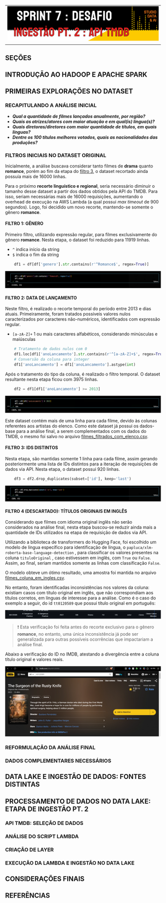 #

||
|---|
|![Banner](/assets/banner-sprint7-desafio.png)|
||

## SEÇÕES

## INTRODUÇÃO AO HADOOP E APACHE SPARK

## PRIMEIRAS EXPLORAÇÕES NO DATASET

### RECAPITULANDO A ANÁLISE INICIAL

* ***Qual a quantidade de filmes lançados anualmente, por região?***
* ***Quais as atrizes/atores com maior atuação e em qual(is) língua(s)?***
* ***Quais diretoras/diretores com maior quantidade de títulos, em quais línguas?***
* ***Dentre os 100 títulos melhores votados, quais as nacionalidades das produções?***

### FILTROS INICIAIS NO DATASET ORIGINAL

Inicialmente, a análise buscava considerar tanto filmes de **drama** quanto **romance**, porém ao fim da etapa do [filtro 3](#filtro-3-ids-distintos), o dataset recortado ainda possuía mais de 16000 linhas.

Para o próximo **recorte linguístico e regional**, seria necessário diminuir o tamanho desse dataset a partir dos dados obtidos pela API do TMDB. Para isso, seriam necessárias mais de 16000 requisições, aumentando o overhead de execução na AWS Lambda (a qual possui *max timeout* de 900 segundos). Logo, foi decidido um novo recorte, mantendo-se somente o gênero **romance**.

#### FILTRO 1: GÊNERO

Primeiro filtro, utilizando expressão regular, para filmes exclusivamente do gênero **romance**. Nesta etapa, o dataset foi reduzido para 11919 linhas.

* `^` indica início da string
* `$` indica o fim da string

```python
    df1 = df[df['genero'].str.contains(r'^Romance$', regex=True)]
```

![Filtro 1](../evidencias/desafio/1-filtro-genero.png)

#### FILTRO 2: DATA DE LANÇAMENTO

Neste filtro, é realizado o recorte temporal do período entre 2013 e dias atuais. Primeiramente, foram tratados possíveis valores nulos caracterizados por caracteres não-numéricos, identificados com expressão regular.

* `[a-zA-Z]+` 1 ou mais caracteres alfabéticos, considerando minúsculas e maiúsculas

```python
    # Tratamento de dados nulos com 0
    df1.loc[df1['anoLancamento'].str.contains(r'^[a-zA-Z]+$', regex=True), 'anoLancamento'] = 0
    # Conversão da coluna para integer
    df1['anoLancamento'] = df1['anoLancamento'].astype(int)
```

Após o tratamento do tipo da coluna, é realizado o filtro temporal. O dataset resultante nesta etapa ficou com 3975 linhas.

```python
    df2 = df1[df1['anoLancamento'] >= 2013]
```

![Filtro 2](../evidencias/desafio/2-filtro-temporal.png)

Este dataset contém mais de uma linha para cada filme, devido às colunas referentes aos artistas do elenco. Como este dataset já possui os dados-base para a análise final, a serem complementados com os dados do TMDB, o mesmo foi salvo no arquivo [filmes_filtrados_com_elenco.csv](../desafio/filmes_filtrado_com_elenco.csv).

#### FILTRO 3: IDS DISTINTOS

Nesta etapa, são mantidas somente 1 linha para cada filme, assim gerando posteriormente uma lista de IDs distintos para a iteração de requisições de dados via API. Nesta etapa, o dataset possui 920 linhas.

```python
    df3 = df2.drop_duplicates(subset=['id'], keep='last')
```

![Etapa 3](../evidencias/desafio/3-filtro-ids-distintos.png)

#### FILTRO 4 (DESCARTADO): TÍTULOS ORIGINAIS EM INGLÊS

Considerando que filmes com idioma original inglês não serão considerados na análise final, nesta etapa buscou-se reduzir ainda mais a quantidade de IDs utilizados na etapa de requisição de dados via API.

Utilizando a biblioteca de transformers do Hugging Face, foi escolhido um modelo de língua específico para identificação de língua, o `papluca/xlm-roberta-base-language-detection` , para classificar os valores presentes na coluna `tituloOriginal` , caso estivessem em inglês, com `True` ou `False`. Assim, ao final, seriam mantidos somente as linhas com classificação `False`.

O modelo obteve um ótimo resultado, uma amostra foi mantida no arquivo [filmes_coluna_em_ingles.csv](../desafio/filmes_coluna_em_ingles.csv).

No entanto, foram identificadas inconsistências nos valores da coluna: existiam casos com título original em inglês, que não correspondiam aos títulos corretos, em línguas de interesse para a análise. Como é o caso do exemplo a seguir, do id `tt0120589` que possui título original em português:

![Linha Título Divergente](../evidencias/desafio/5-imdb-linha-com-divergencia.png)

> ❗ Esta verificação foi feita antes do recorte exclusivo para o gênero **romance**, no entanto, uma única inconsistência já pode ser generalizada para outras possíveis ocorrências que impactariam a análise final.

Abaixo a verificação do ID no IMDB, atestando a divergência entre a coluna título original e valores reais.

![Divergência Títulos Originais](../evidencias/desafio/4-imdb-divergencia-titulo-original.png)

### REFORMULAÇÃO DA ANÁLISE FINAL



### DADOS COMPLEMENTARES NECESSÁRIOS

## DATA LAKE E INGESTÃO DE DADOS: FONTES DISTINTAS

## PROCESSAMENTO DE DADOS NO DATA LAKE: ETAPA DE INGESTÃO PT. 2

### API TMDB: SELEÇÃO DE DADOS

### ANÁLISE DO SCRIPT LAMBDA

### CRIAÇÃO DE LAYER

### EXECUÇÃO DA LAMBDA E INGESTÃO NO DATA LAKE

## CONSIDERAÇÕES FINAIS

## REFERÊNCIAS
